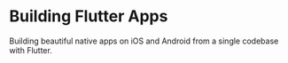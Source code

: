 # Building Flutter Apps
Building beautiful native apps on iOS and Android from a single codebase with Flutter.
